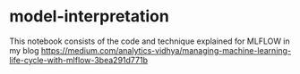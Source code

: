 # model-interpretation

This notebook consists of the code and technique explained for MLFLOW in my blog https://medium.com/analytics-vidhya/managing-machine-learning-life-cycle-with-mlflow-3bea291d771b
